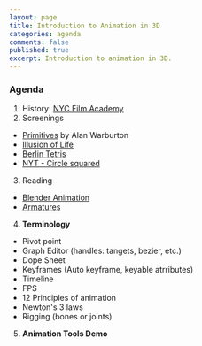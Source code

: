 ```yaml
---
layout: page
title: Introduction to Animation in 3D
categories: agenda
comments: false
published: true
excerpt: Introduction to animation in 3D.
---
```


### Agenda

1. History: [NYC Film Academy](https://www.nyfa.edu/student-resources/quick-history-animation/)
2. Screenings
  - [Primitives](https://vimeo.com/194250040) by Alan Warburton
  - [Illusion of Life](https://vimeo.com/93206523)
  - [Berlin Tetris](https://vimeo.com/6736261)
  - [NYT - Circle squared](https://vimeo.com/17090753)
3. Reading
  - [Blender Animation](https://docs.blender.org/manual/en/latest/animation/index.html)
  - [Armatures](https://en.wikibooks.org/wiki/Blender_3D:_Noob_to_Pro/Bones)
4. **Terminology**
  - Pivot point
  - Graph Editor (handles: tangets, bezier, etc.)
  - Dope Sheet
  - Keyframes (Auto keyframe, keyable atrributes)
  - Timeline
  - FPS
  - 12 Principles of animation
  - Newton's 3 laws
  - Rigging (bones or joints)
5. **Animation Tools Demo**